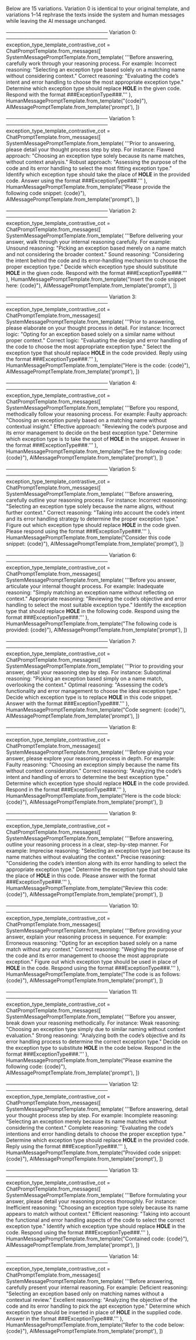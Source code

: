 Below are 15 variations. Variation 0 is identical to your original template, and variations 1–14 rephrase the texts inside the system and human messages while leaving the AI message unchanged.

────────────────────────────
Variation 0:
────────────────────────────
exception_type_template_contrastive_cot = ChatPromptTemplate.from_messages([
    SystemMessagePromptTemplate.from_template(
        '''Before answering, carefully work through your reasoning process. For example:
Incorrect reasoning: "Selecting an exception type based solely on a matching name without considering context."
Correct reasoning: "Evaluating the code’s intent and error handling to choose the most appropriate exception type."
Determine which exception type should replace __HOLE__ in the given code.
Respond with the format ###ExceptionType###.'''
    ),
    HumanMessagePromptTemplate.from_template("{code}"),
    AIMessagePromptTemplate.from_template('prompt'),
])

────────────────────────────
Variation 1:
────────────────────────────
exception_type_template_contrastive_cot = ChatPromptTemplate.from_messages([
    SystemMessagePromptTemplate.from_template(
        '''Prior to answering, please detail your thought process step by step. For instance:
Flawed approach: "Choosing an exception type solely because its name matches, without context analysis."
Robust approach: "Assessing the purpose of the code and its error handling to select the most fitting exception type."
Identify which exception type should take the place of __HOLE__ in the provided code.
Answer using the format ###ExceptionType###.'''
    ),
    HumanMessagePromptTemplate.from_template("Please provide the following code snippet: {code}"),
    AIMessagePromptTemplate.from_template('prompt'),
])

────────────────────────────
Variation 2:
────────────────────────────
exception_type_template_contrastive_cot = ChatPromptTemplate.from_messages([
    SystemMessagePromptTemplate.from_template(
        '''Before delivering your answer, walk through your internal reasoning carefully. For example:
Unsound reasoning: "Picking an exception based merely on a name match and not considering the broader context."
Sound reasoning: "Considering the intent behind the code and its error-handling mechanism to choose the proper exception type."
Decide which exception type should substitute __HOLE__ in the given code.
Respond with the format ###ExceptionType###.'''
    ),
    HumanMessagePromptTemplate.from_template("Insert the code snippet here: {code}"),
    AIMessagePromptTemplate.from_template('prompt'),
])

────────────────────────────
Variation 3:
────────────────────────────
exception_type_template_contrastive_cot = ChatPromptTemplate.from_messages([
    SystemMessagePromptTemplate.from_template(
        '''Prior to answering, please elaborate on your thought process in detail. For instance:
Incorrect logic: "Opting for an exception based solely on a similar name without proper context."
Correct logic: "Evaluating the design and error handling of the code to choose the most appropriate exception type."
Select the exception type that should replace __HOLE__ in the code provided.
Reply using the format ###ExceptionType###.'''
    ),
    HumanMessagePromptTemplate.from_template("Here is the code: {code}"),
    AIMessagePromptTemplate.from_template('prompt'),
])

────────────────────────────
Variation 4:
────────────────────────────
exception_type_template_contrastive_cot = ChatPromptTemplate.from_messages([
    SystemMessagePromptTemplate.from_template(
        '''Before you respond, methodically follow your reasoning process. For example:
Faulty approach: "Choosing an exception purely based on a matching name without contextual insight."
Effective approach: "Reviewing the code’s purpose and its error management to decide on the best exception type."
Determine which exception type is to take the spot of __HOLE__ in the snippet.
Answer in the format ###ExceptionType###.'''
    ),
    HumanMessagePromptTemplate.from_template("See the following code: {code}"),
    AIMessagePromptTemplate.from_template('prompt'),
])

────────────────────────────
Variation 5:
────────────────────────────
exception_type_template_contrastive_cot = ChatPromptTemplate.from_messages([
    SystemMessagePromptTemplate.from_template(
        '''Before answering, carefully outline your reasoning process. For instance:
Incorrect reasoning: "Selecting an exception type solely because the name aligns, without further context."
Correct reasoning: "Taking into account the code’s intent and its error handling strategy to determine the proper exception type."
Figure out which exception type should replace __HOLE__ in the code given.
Please respond using the format ###ExceptionType###.'''
    ),
    HumanMessagePromptTemplate.from_template("Consider this code snippet: {code}"),
    AIMessagePromptTemplate.from_template('prompt'),
])

────────────────────────────
Variation 6:
────────────────────────────
exception_type_template_contrastive_cot = ChatPromptTemplate.from_messages([
    SystemMessagePromptTemplate.from_template(
        '''Before you answer, articulate your internal thought process. For example:
Inadequate reasoning: "Simply matching an exception name without reflecting on context."
Appropriate reasoning: "Reviewing the code’s objective and error handling to select the most suitable exception type."
Identify the exception type that should replace __HOLE__ in the following code.
Respond using the format ###ExceptionType###.'''
    ),
    HumanMessagePromptTemplate.from_template("The following code is provided: {code}"),
    AIMessagePromptTemplate.from_template('prompt'),
])

────────────────────────────
Variation 7:
────────────────────────────
exception_type_template_contrastive_cot = ChatPromptTemplate.from_messages([
    SystemMessagePromptTemplate.from_template(
        '''Prior to providing your answer, detail your reasoning step by step. For instance:
Suboptimal reasoning: "Picking an exception based simply on a name match, overlooking the context."
Optimal reasoning: "Assessing the code’s functionality and error management to choose the ideal exception type."
Decide which exception type is to replace __HOLE__ in this code snippet.
Answer with the format ###ExceptionType###.'''
    ),
    HumanMessagePromptTemplate.from_template("Code segment: {code}"),
    AIMessagePromptTemplate.from_template('prompt'),
])

────────────────────────────
Variation 8:
────────────────────────────
exception_type_template_contrastive_cot = ChatPromptTemplate.from_messages([
    SystemMessagePromptTemplate.from_template(
        '''Before giving your answer, please explore your reasoning process in depth. For example:
Faulty reasoning: "Choosing an exception simply because the name fits without context consideration."
Correct reasoning: "Analyzing the code’s intent and handling of errors to determine the best exception type."
Determine which exception type should replace __HOLE__ in the code provided.
Respond in the format ###ExceptionType###.'''
    ),
    HumanMessagePromptTemplate.from_template("Here is the code block: {code}"),
    AIMessagePromptTemplate.from_template('prompt'),
])

────────────────────────────
Variation 9:
────────────────────────────
exception_type_template_contrastive_cot = ChatPromptTemplate.from_messages([
    SystemMessagePromptTemplate.from_template(
        '''Before answering, outline your reasoning process in a clear, step-by-step manner. For example:
Imprecise reasoning: "Selecting an exception type just because its name matches without evaluating the context."
Precise reasoning: "Considering the code’s intention along with its error handling to select the appropriate exception type."
Determine the exception type that should take the place of __HOLE__ in this code.
Please answer with the format ###ExceptionType###.'''
    ),
    HumanMessagePromptTemplate.from_template("Review this code: {code}"),
    AIMessagePromptTemplate.from_template('prompt'),
])

────────────────────────────
Variation 10:
────────────────────────────
exception_type_template_contrastive_cot = ChatPromptTemplate.from_messages([
    SystemMessagePromptTemplate.from_template(
        '''Before providing your answer, explain your reasoning process in sequence. For example:
Erroneous reasoning: "Opting for an exception based solely on a name match without any context."
Correct reasoning: "Weighing the purpose of the code and its error management to choose the most appropriate exception."
Figure out which exception type should be used in place of __HOLE__ in the code.
Respond using the format ###ExceptionType###.'''
    ),
    HumanMessagePromptTemplate.from_template("The code is as follows: {code}"),
    AIMessagePromptTemplate.from_template('prompt'),
])

────────────────────────────
Variation 11:
────────────────────────────
exception_type_template_contrastive_cot = ChatPromptTemplate.from_messages([
    SystemMessagePromptTemplate.from_template(
        '''Before you answer, break down your reasoning methodically. For instance:
Weak reasoning: "Choosing an exception type simply due to similar naming without context evaluation."
Strong reasoning: "Analyzing both the code’s objective and its error handling process to determine the correct exception type."
Decide on the exception type to substitute __HOLE__ in the code below.
Respond in the format ###ExceptionType###.'''
    ),
    HumanMessagePromptTemplate.from_template("Please examine the following code: {code}"),
    AIMessagePromptTemplate.from_template('prompt'),
])

────────────────────────────
Variation 12:
────────────────────────────
exception_type_template_contrastive_cot = ChatPromptTemplate.from_messages([
    SystemMessagePromptTemplate.from_template(
        '''Before answering, detail your thought process step by step. For example:
Incomplete reasoning: "Selecting an exception merely because its name matches without considering the context."
Complete reasoning: "Evaluating the code’s intentions and error handling details to choose the proper exception type."
Determine which exception type should replace __HOLE__ in the provided code.
Reply using the format ###ExceptionType###.'''
    ),
    HumanMessagePromptTemplate.from_template("Provided code snippet: {code}"),
    AIMessagePromptTemplate.from_template('prompt'),
])

────────────────────────────
Variation 13:
────────────────────────────
exception_type_template_contrastive_cot = ChatPromptTemplate.from_messages([
    SystemMessagePromptTemplate.from_template(
        '''Before formulating your answer, please detail your reasoning process thoroughly. For instance:
Inefficient reasoning: "Choosing an exception type solely because its name appears to match without context."
Efficient reasoning: "Taking into account the functional and error handling aspects of the code to select the correct exception type."
Identify which exception type should replace __HOLE__ in the code.
Respond using the format ###ExceptionType###.'''
    ),
    HumanMessagePromptTemplate.from_template("Contained code: {code}"),
    AIMessagePromptTemplate.from_template('prompt'),
])

────────────────────────────
Variation 14:
────────────────────────────
exception_type_template_contrastive_cot = ChatPromptTemplate.from_messages([
    SystemMessagePromptTemplate.from_template(
        '''Before answering, carefully present your internal reasoning. For example:
Deficient reasoning: "Selecting an exception based only on matching names without a contextual review."
Excellent reasoning: "Analyzing the objective of the code and its error handling to pick the apt exception type."
Determine which exception type should be inserted in place of __HOLE__ in the supplied code.
Answer in the format ###ExceptionType###.'''
    ),
    HumanMessagePromptTemplate.from_template("Refer to the code below: {code}"),
    AIMessagePromptTemplate.from_template('prompt'),
])
